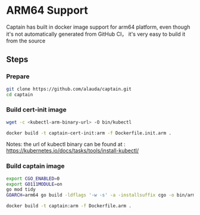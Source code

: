 # ARM64 Support
Captain has built in docker image support for arm64 platform, even though it's not automatically generated from GitHub CI， it's very easy to build it from the source


## Steps

### Prepare

```bash
git clone https://github.com/alauda/captain.git
cd captain
```

### Build cert-init image

```bash
wget -c <kubectl-arm-binary-url> -O bin/kubectl

docker build -t captain-cert-init:arm -f Dockerfile.init.arm .
```

Notes: the url of kubectl binary can be found at : https://kubernetes.io/docs/tasks/tools/install-kubectl/


### Build captain image

```bash
export CGO_ENABLED=0
export GO111MODULE=on
go mod tidy
GOARCH=arm64 go build -ldflags '-w -s' -a -installsuffix cgo -o bin/arm64/manager

docker build -t captain:arm -f Dockerfile.arm .
```
